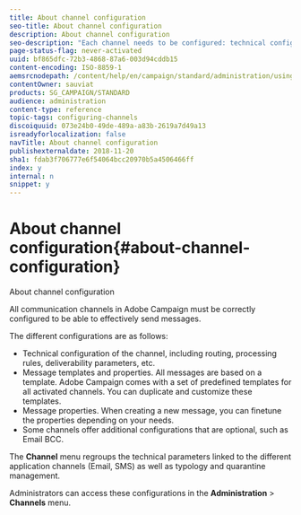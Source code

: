 ```yaml
---
title: About channel configuration
seo-title: About channel configuration
description: About channel configuration
seo-description: "Each channel needs to be configured: technical configuration, message properties and templates."
page-status-flag: never-activated
uuid: bf865dfc-72b3-4868-87a6-003d94cddb15
content-encoding: ISO-8859-1
aemsrcnodepath: /content/help/en/campaign/standard/administration/using/about-channel-configuration
contentOwner: sauviat
products: SG_CAMPAIGN/STANDARD
audience: administration
content-type: reference
topic-tags: configuring-channels
discoiquuid: 073e24b0-49de-489a-a83b-2619a7d49a13
isreadyforlocalization: false
navTitle: About channel configuration
publishexternaldate: 2018-11-20
sha1: fdab3f706777e6f54064bcc20970b5a4506466ff
index: y
internal: n
snippet: y
---
```


# About channel configuration{#about-channel-configuration}

About channel configuration

All communication channels in Adobe Campaign must be correctly configured to be able to effectively send messages.

The different configurations are as follows:

* Technical configuration of the channel, including routing, processing rules, deliverability parameters, etc.
* Message templates and properties. All messages are based on a template. Adobe Campaign comes with a set of predefined templates for all activated channels. You can duplicate and customize these templates.
* Message properties. When creating a new message, you can finetune the properties depending on your needs.
* Some channels offer additional configurations that are optional, such as Email BCC.

The **Channel** menu regroups the technical parameters linked to the different application channels (Email, SMS) as well as typology and quarantine management.

Administrators can access these configurations in the **Administration** > **Channels** menu.
